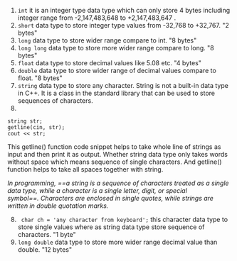 1. ` int ` it is an integer type data type which can only store 4 bytes including integer range from -2,147,483,648 to +2,147,483,647 .
2. ` short ` data type to store integer type values from -32,768 to +32,767. "2 bytes"
3. ` long ` data type to store wider range compare to int. "8 bytes"
4. ` long long ` data type to store more wider range compare to long. "8 bytes"
5. ` float ` data type to store decimal values like 5.08 etc. "4 bytes"
6. ` double ` data type to store wider range of decimal values compare to float. "8 bytes"
7. ` string ` data type to store any character. String is not a built-in data type in C++. It is a class in the standard library that can be used to store sequences of characters.
8.  
```
string str;
getline(cin, str);
cout << str;
```
This getline() function code snippet helps to take whole line of strings as input and then print it as output. Whether string data type only takes words without space which means sequence of single characters. And getline() function helps to take all spaces together with string.

*In programming, ==a string is a sequence of characters treated as a single data type, while a character is a single letter, digit, or special symbol==. Characters are enclosed in single quotes, while strings are written in double quotation marks.*

8. ` char ch = 'any character from keyboard';` this character data type to store  single values where as string data type store sequence of characters. "1 byte"
9. ` long double ` data type to store more wider range decimal value than double. "12 bytes"